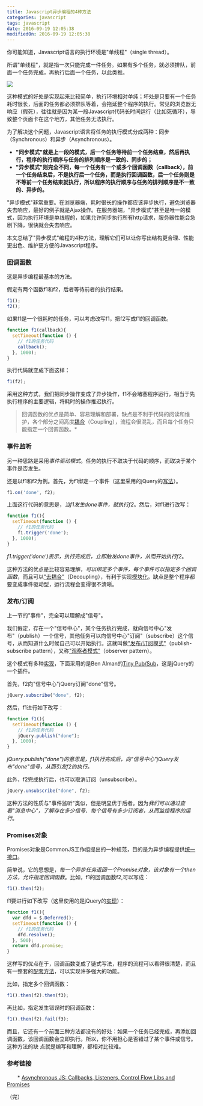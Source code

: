 ```yaml
---
title: Javascript异步编程的4种方法
categories: javascript
tags: javascript
date: 2016-09-19 12:05:38
modifiedOn: 2016-09-19 12:05:38
---
```

你可能知道，Javascript语言的执行环境是"单线程"（single thread）。

所谓"单线程"，就是指一次只能完成一件任务。如果有多个任务，就必须排队，前面一个任务完成，再执行后面一个任务，以此类推。

<!--more-->
![][1]

这种模式的好处是实现起来比较简单，执行环境相对单纯；坏处是只要有一个任务耗时很长，后面的任务都必须排队等着，会拖延整个程序的执行。常见的浏览器无响应（假死），往往就是因为某一段Javascript代码长时间运行（比如死循环），导致整个页面卡在这个地方，其他任务无法执行。

为了解决这个问题，Javascript语言将任务的执行模式分成两种：同步（Synchronous）和异步（Asynchronous）。

- **"同步模式"就是上一段的模式，后一个任务等待前一个任务结束，然后再执行，程序的执行顺序与任务的排列顺序是一致的、同步的；**
- **"异步模式"则完全不同，每一个任务有一个或多个回调函数（callback），前一个任务结束后，不是执行后一个任务，而是执行回调函数，后一个任务则是不等前一个任务结束就执行，所以程序的执行顺序与任务的排列顺序是不一致的、异步的。**

"异步模式"非常重要。在浏览器端，耗时很长的操作都应该异步执行，避免浏览器失去响应，最好的例子就是Ajax操作。在服务器端，"异步模式"甚至是唯一的模式，因为执行环境是单线程的，如果允许同步执行所有http请求，服务器性能会急剧下降，很快就会失去响应。

本文总结了"异步模式"编程的4种方法，理解它们可以让你写出结构更合理、性能更出色、维护更方便的Javascript程序。

### **回调函数**

这是异步编程最基本的方法。

假定有两个函数f1和f2，后者等待前者的执行结果。
```javascript
f1();
f2();
```
如果f1是一个很耗时的任务，可以考虑改写f1，把f2写成f1的回调函数。
```javascript
function f1(callback){
  setTimeout(function () {
    // f1的任务代码
    callback();
  }, 1000);
}
```
执行代码就变成下面这样：
```javascript
f1(f2);
```
采用这种方式，我们把同步操作变成了异步操作，f1不会堵塞程序运行，相当于先执行程序的主要逻辑，将耗时的操作推迟执行。

>回调函数的优点是简单、容易理解和部署，缺点是不利于代码的阅读和维护，各个部分之间高度[耦合][2]（Coupling），流程会很混乱，而且每个任务只能指定一个回调函数。*

### **事件监听**

另一种思路是采用*事件驱动模式*。任务的执行不取决于代码的顺序，而取决于某个事件是否发生。

还是以f1和f2为例。首先，为f1绑定一个事件（这里采用的jQuery的[写法][3]）。
```javascript
f1.on('done', f2);
```
上面这行代码的意思是，*当f1发生done事件，就执行f2*。然后，对f1进行改写：
```javascript
function f1(){
  setTimeout(function () {
    // f1的任务代码
    f1.trigger('done');
  }, 1000);
}
```
*f1.trigger('done')表示，执行完成后，立即触发done事件，从而开始执行f2*。

这种方法的优点是比较容易理解，*可以绑定多个事件，每个事件可以指定多个回调函数*，而且可以["去耦合"][4]（Decoupling），有利于实现[模块化][5]。缺点是整个程序都要变成事件驱动型，运行流程会变得很不清晰。

### **发布/订阅**

上一节的"事件"，完全可以理解成"信号"。

我们假定，存在一个"信号中心"，某个任务执行完成，就向信号中心"发布"（publish）一个信号，其他任务可以向信号中心"订阅"（subscribe）这个信号，从而知道什么时候自己可以开始执行。这就叫做["发布/订阅模式"][6]（publish-subscribe pattern），又称["观察者模式"][7]（observer pattern）。

这个模式有多种[实现][8]，下面采用的是Ben Alman的[Tiny Pub/Sub][9]，这是jQuery的一个插件。

首先，f2向"信号中心"jQuery订阅"done"信号。
```javascript
jQuery.subscribe("done", f2);
```
然后，f1进行如下改写：
```javascript
function f1(){
  setTimeout(function () {
    // f1的任务代码
    jQuery.publish("done");
  }, 1000);
}
```
*jQuery.publish("done")的意思是，f1执行完成后，向"信号中心"jQuery发布"done"信号，从而引发f2的执行。*

此外，f2完成执行后，也可以取消订阅（unsubscribe）。
```javascript
jQuery.unsubscribe("done", f2);
```
这种方法的性质与"事件监听"类似，但是明显优于后者。因为*我们可以通过查看"消息中心"，了解存在多少信号、每个信号有多少订阅者，从而监控程序的运行*。

### **Promises对象**

Promises对象是CommonJS工作组提出的一种规范，目的是为异步编程提供[统一接口][10]。

简单说，它的思想是，*每一个异步任务返回一个Promise对象，该对象有一个then方法，允许指定回调函数*。比如，f1的回调函数f2,可以写成：
```javascript
f1().then(f2);
```
f1要进行如下改写（这里使用的是jQuery的[实现][11]）：
```javascript
function f1(){
  var dfd = $.Deferred();
  setTimeout(function () {
    // f1的任务代码
    dfd.resolve();
  }, 500);
  return dfd.promise;
}
```
这样写的优点在于，回调函数变成了链式写法，程序的流程可以看得很清楚，而且有一整套的[配套方法][12]，可以实现许多强大的功能。

比如，指定多个回调函数：
```javascript
f1().then(f2).then(f3);
```
再比如，指定发生错误时的回调函数：
```javascript
f1().then(f2).fail(f3);
```
而且，它还有一个前面三种方法都没有的好处：如果一个任务已经完成，再添加回调函数，该回调函数会立即执行。所以，你不用担心是否错过了某个事件或信号。这种方法的缺
点就是编写和理解，都相对比较难。

### **参考链接**

　　* [Asynchronous JS: Callbacks, Listeners, Control Flow Libs and Promises][13]

（完）

   [1]: /img/javascript/bg2012122101.jpg

   [2]: http://en.wikipedia.org/wiki/Coupling_(computer_programming)

   [3]: http://api.jquery.com/on/

   [4]: http://en.wikipedia.org/wiki/Decoupling

   [5]: http://www.ruanyifeng.com/blog/2012/10/javascript_module.html

   [6]: http://en.wikipedia.org/wiki/Publish-subscribe_pattern

   [7]: http://en.wikipedia.org/wiki/Observer_pattern

   [8]: http://msdn.microsoft.com/en-us/magazine/hh201955.aspx

   [9]: https://gist.github.com/661855

   [10]: http://wiki.commonjs.org/wiki/Promises/A

   [11]: http://www.ruanyifeng.com/blog/2011/08/a_detailed_explanation_of_jquery_deferred_object.html

   [12]: http://api.jquery.com/category/deferred-object/

   [13]: http://sporto.github.com/blog/2012/12/09/callbacks-listeners-promises/

